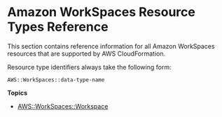 # Amazon WorkSpaces Resource Types Reference<a name="cfn-reference-workspaces"></a>

This section contains reference information for all Amazon WorkSpaces resources that are supported by AWS CloudFormation\.

Resource type identifiers always take the following form:

```
AWS::WorkSpaces::data-type-name
```

**Topics**
+ [AWS::WorkSpaces::Workspace](aws-resource-workspaces-workspace.md)